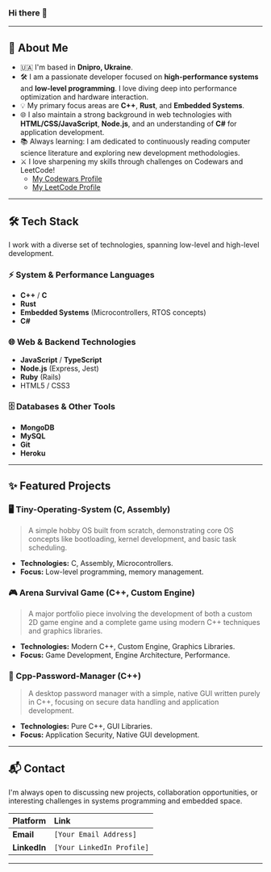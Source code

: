 ### Hi there 👋

---

## 🚀 About Me

- 🇺🇦 I'm based in **Dnipro, Ukraine**.
- 🛠️ I am a passionate developer focused on **high-performance systems** and **low-level programming**. I love diving deep into performance optimization and hardware interaction.
- 💡 My primary focus areas are **C++**, **Rust**, and **Embedded Systems**.
- 🌐 I also maintain a strong background in web technologies with **HTML/CSS/JavaScript**, **Node.js**, and an understanding of **C#** for application development.
- 📚 Always learning: I am dedicated to continuously reading computer science literature and exploring new development methodologies.
- ⚔️ I love sharpening my skills through challenges on Codewars and LeetCode! 
    - [My Codewars Profile](https://www.codewars.com/users/BaNahes)
    - [My LeetCode Profile](https://leetcode.com/u/banahez/)

---

## :hammer_and_wrench: Tech Stack

I work with a diverse set of technologies, spanning low-level and high-level development.

### ⚡ System & Performance Languages
* **C++** / **C**
* **Rust**
* **Embedded Systems** (Microcontrollers, RTOS concepts)
* **C#**

### 🌐 Web & Backend Technologies
* **JavaScript** / **TypeScript**
* **Node.js** (Express, Jest)
* **Ruby** (Rails)
* HTML5 / CSS3

### 🗄️ Databases & Other Tools
* **MongoDB**
* **MySQL**
* **Git**
* **Heroku**

---

## ✨ Featured Projects

### 🖥️ Tiny-Operating-System (C, Assembly)
> A simple hobby OS built from scratch, demonstrating core OS concepts like bootloading, kernel development, and basic task scheduling.
* **Technologies:** C, Assembly, Microcontrollers.
* **Focus:** Low-level programming, memory management.

### 🎮 Arena Survival Game (C++, Custom Engine)
> A major portfolio piece involving the development of both a custom 2D game engine and a complete game using modern C++ techniques and graphics libraries.
* **Technologies:** Modern C++, Custom Engine, Graphics Libraries.
* **Focus:** Game Development, Engine Architecture, Performance.

### 🔐 Cpp-Password-Manager (C++)
> A desktop password manager with a simple, native GUI written purely in C++, focusing on secure data handling and application development.
* **Technologies:** Pure C++, GUI Libraries.
* **Focus:** Application Security, Native GUI development.

---

## 📬 Contact

I'm always open to discussing new projects, collaboration opportunities, or interesting challenges in systems programming and embedded space.

| Platform | Link |
| :--- | :--- |
| **Email** | `[Your Email Address]` |
| **LinkedIn** | `[Your LinkedIn Profile]` |

---
